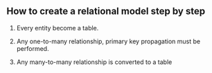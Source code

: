 ## How to create a relational model step by step

1. Every entity become a table.

2. Any one-to-many relationship, primary key propagation must be performed.

3. Any many-to-many relationship is converted to a table
